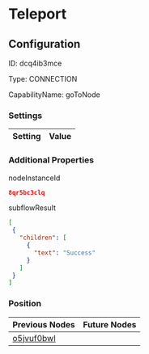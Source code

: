 # Teleport
## Configuration
ID:  dcq4ib3mce

Type: CONNECTION 

CapabilityName: goToNode

### Settings
| Setting | Value  |
| :------------------------ | ---------------------------------------- |
 




### Additional Properties
nodeInstanceId
 ```json 
8qr5bc3clq
```


subflowResult
 ```json 
[
  {
    "children": [
      {
        "text": "Success"
      }
    ]
  }
]
```




### Position
| Previous Nodes | Future Nodes |
| :------------- | ------------ |
| [o5jvuf0bwl](./o5jvuf0bwl.md) |  |